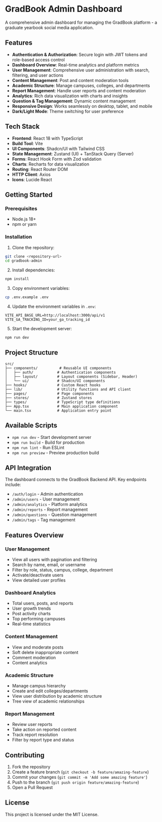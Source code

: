 # GradBook Admin Dashboard

A comprehensive admin dashboard for managing the GradBook platform - a graduate yearbook social media application.

## Features

- **Authentication & Authorization**: Secure login with JWT tokens and role-based access control
- **Dashboard Overview**: Real-time analytics and platform metrics
- **User Management**: Comprehensive user administration with search, filtering, and user actions
- **Content Management**: Post and content moderation tools
- **Academic Structure**: Manage campuses, colleges, and departments
- **Report Management**: Handle user reports and content moderation
- **Analytics**: Rich data visualization with charts and insights
- **Question & Tag Management**: Dynamic content management
- **Responsive Design**: Works seamlessly on desktop, tablet, and mobile
- **Dark/Light Mode**: Theme switching for user preference

## Tech Stack

- **Frontend**: React 18 with TypeScript
- **Build Tool**: Vite
- **UI Components**: Shadcn/UI with Tailwind CSS
- **State Management**: Zustand (UI) + TanStack Query (Server)
- **Forms**: React Hook Form with Zod validation
- **Charts**: Recharts for data visualization
- **Routing**: React Router DOM
- **HTTP Client**: Axios
- **Icons**: Lucide React

## Getting Started

### Prerequisites

- Node.js 18+ 
- npm or yarn

### Installation

1. Clone the repository:
```bash
git clone <repository-url>
cd gradbook-admin
```

2. Install dependencies:
```bash
npm install
```

3. Copy environment variables:
```bash
cp .env.example .env
```

4. Update the environment variables in `.env`:
```env
VITE_API_BASE_URL=http://localhost:3000/api/v1
VITE_GA_TRACKING_ID=your_ga_tracking_id
```

5. Start the development server:
```bash
npm run dev
```

## Project Structure

```
src/
├── components/          # Reusable UI components
│   ├── auth/           # Authentication components
│   ├── layout/         # Layout components (Sidebar, Header)
│   └── ui/             # Shadcn/UI components
├── hooks/              # Custom React hooks
├── lib/                # Utility functions and API client
├── pages/              # Page components
├── stores/             # Zustand stores
├── types/              # TypeScript type definitions
├── App.tsx             # Main application component
└── main.tsx            # Application entry point
```

## Available Scripts

- `npm run dev` - Start development server
- `npm run build` - Build for production
- `npm run lint` - Run ESLint
- `npm run preview` - Preview production build

## API Integration

The dashboard connects to the GradBook Backend API. Key endpoints include:

- `/auth/login` - Admin authentication
- `/admin/users` - User management
- `/admin/analytics` - Platform analytics
- `/admin/reports` - Report management
- `/admin/questions` - Question management
- `/admin/tags` - Tag management

## Features Overview

### User Management
- View all users with pagination and filtering
- Search by name, email, or username
- Filter by role, status, campus, college, department
- Activate/deactivate users
- View detailed user profiles

### Dashboard Analytics
- Total users, posts, and reports
- User growth trends
- Post activity charts
- Top performing campuses
- Real-time statistics

### Content Management
- View and moderate posts
- Soft delete inappropriate content
- Comment moderation
- Content analytics

### Academic Structure
- Manage campus hierarchy
- Create and edit colleges/departments
- View user distribution by academic structure
- Tree view of academic relationships

### Report Management
- Review user reports
- Take action on reported content
- Track report resolution
- Filter by report type and status

## Contributing

1. Fork the repository
2. Create a feature branch (`git checkout -b feature/amazing-feature`)
3. Commit your changes (`git commit -m 'Add some amazing feature'`)
4. Push to the branch (`git push origin feature/amazing-feature`)
5. Open a Pull Request

## License

This project is licensed under the MIT License.